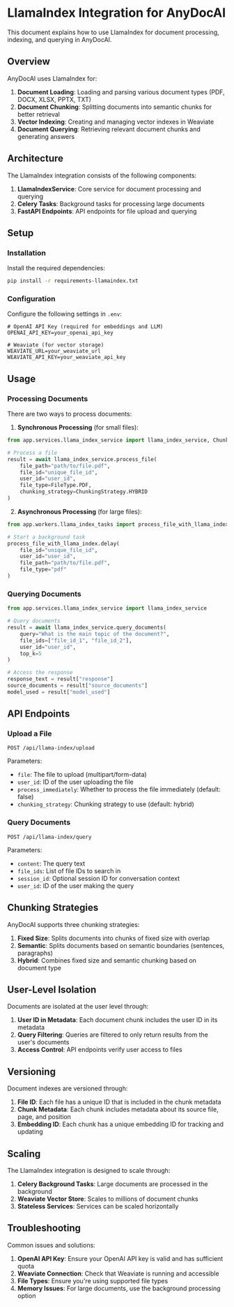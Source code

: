 # LlamaIndex Integration for AnyDocAI

This document explains how to use LlamaIndex for document processing, indexing, and querying in AnyDocAI.

## Overview

AnyDocAI uses LlamaIndex for:

1. **Document Loading**: Loading and parsing various document types (PDF, DOCX, XLSX, PPTX, TXT)
2. **Document Chunking**: Splitting documents into semantic chunks for better retrieval
3. **Vector Indexing**: Creating and managing vector indexes in Weaviate
4. **Document Querying**: Retrieving relevant document chunks and generating answers

## Architecture

The LlamaIndex integration consists of the following components:

1. **LlamaIndexService**: Core service for document processing and querying
2. **Celery Tasks**: Background tasks for processing large documents
3. **FastAPI Endpoints**: API endpoints for file upload and querying

## Setup

### Installation

Install the required dependencies:

```bash
pip install -r requirements-llamaindex.txt
```

### Configuration

Configure the following settings in `.env`:

```
# OpenAI API Key (required for embeddings and LLM)
OPENAI_API_KEY=your_openai_api_key

# Weaviate (for vector storage)
WEAVIATE_URL=your_weaviate_url
WEAVIATE_API_KEY=your_weaviate_api_key
```

## Usage

### Processing Documents

There are two ways to process documents:

1. **Synchronous Processing** (for small files):

```python
from app.services.llama_index_service import llama_index_service, ChunkingStrategy

# Process a file
result = await llama_index_service.process_file(
    file_path="path/to/file.pdf",
    file_id="unique_file_id",
    user_id="user_id",
    file_type=FileType.PDF,
    chunking_strategy=ChunkingStrategy.HYBRID
)
```

2. **Asynchronous Processing** (for large files):

```python
from app.workers.llama_index_tasks import process_file_with_llama_index

# Start a background task
process_file_with_llama_index.delay(
    file_id="unique_file_id",
    user_id="user_id",
    file_path="path/to/file.pdf",
    file_type="pdf"
)
```

### Querying Documents

```python
from app.services.llama_index_service import llama_index_service

# Query documents
result = await llama_index_service.query_documents(
    query="What is the main topic of the document?",
    file_ids=["file_id_1", "file_id_2"],
    user_id="user_id",
    top_k=5
)

# Access the response
response_text = result["response"]
source_documents = result["source_documents"]
model_used = result["model_used"]
```

## API Endpoints

### Upload a File

```
POST /api/llama-index/upload
```

Parameters:
- `file`: The file to upload (multipart/form-data)
- `user_id`: ID of the user uploading the file
- `process_immediately`: Whether to process the file immediately (default: false)
- `chunking_strategy`: Chunking strategy to use (default: hybrid)

### Query Documents

```
POST /api/llama-index/query
```

Parameters:
- `content`: The query text
- `file_ids`: List of file IDs to search in
- `session_id`: Optional session ID for conversation context
- `user_id`: ID of the user making the query

## Chunking Strategies

AnyDocAI supports three chunking strategies:

1. **Fixed Size**: Splits documents into chunks of fixed size with overlap
2. **Semantic**: Splits documents based on semantic boundaries (sentences, paragraphs)
3. **Hybrid**: Combines fixed size and semantic chunking based on document type

## User-Level Isolation

Documents are isolated at the user level through:

1. **User ID in Metadata**: Each document chunk includes the user ID in its metadata
2. **Query Filtering**: Queries are filtered to only return results from the user's documents
3. **Access Control**: API endpoints verify user access to files

## Versioning

Document indexes are versioned through:

1. **File ID**: Each file has a unique ID that is included in the chunk metadata
2. **Chunk Metadata**: Each chunk includes metadata about its source file, page, and position
3. **Embedding ID**: Each chunk has a unique embedding ID for tracking and updating

## Scaling

The LlamaIndex integration is designed to scale through:

1. **Celery Background Tasks**: Large documents are processed in the background
2. **Weaviate Vector Store**: Scales to millions of document chunks
3. **Stateless Services**: Services can be scaled horizontally

## Troubleshooting

Common issues and solutions:

1. **OpenAI API Key**: Ensure your OpenAI API key is valid and has sufficient quota
2. **Weaviate Connection**: Check that Weaviate is running and accessible
3. **File Types**: Ensure you're using supported file types
4. **Memory Issues**: For large documents, use the background processing option
